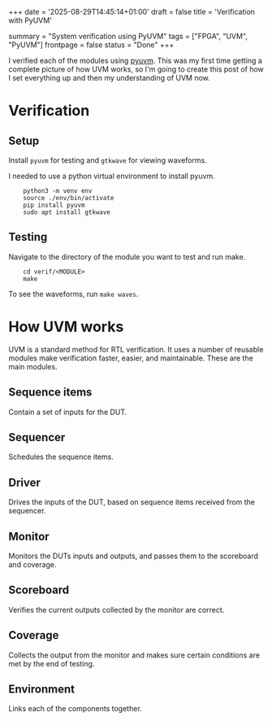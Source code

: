 +++
date = '2025-08-29T14:45:14+01:00'
draft = false
title = 'Verification with PyUVM'

summary = "System verification using PyUVM"
tags = ["FPGA", "UVM", "PyUVM"]
frontpage = false
status = "Done"
+++

I verified each of the modules using [pyuvm](https://github.com/pyuvm/pyuvm). This was my first time getting a complete picture of how UVM works, so I'm going to create this post of how I set everything up and then my understanding of UVM now.

# Verification

## Setup

Install ```pyuvm``` for testing and ```gtkwave``` for viewing waveforms.

I needed to use a python virtual environment to install pyuvm.

~~~
    python3 -m venv env
    source ./env/bin/activate
    pip install pyuvm
    sudo apt install gtkwave
~~~

## Testing

Navigate to the directory of the module you want to test and run make.

~~~
    cd verif/<MODULE>
    make
~~~

To  see the waveforms, run ```make waves```.

# How UVM works

UVM is a standard method for RTL verification. It uses a number of reusable modules make verification faster, easier, and maintainable. These are the main modules.

## Sequence items
Contain a set of inputs for the DUT.

## Sequencer
Schedules the sequence items.

## Driver
Drives the inputs of the DUT, based on sequence items received from the sequencer.

## Monitor
Monitors the DUTs inputs and outputs, and passes them to the scoreboard and coverage.

## Scoreboard
Verifies the current outputs collected by the monitor are correct.

## Coverage
Collects the output from the monitor and makes sure certain conditions are met by the end of testing.

## Environment
Links each of the components together.